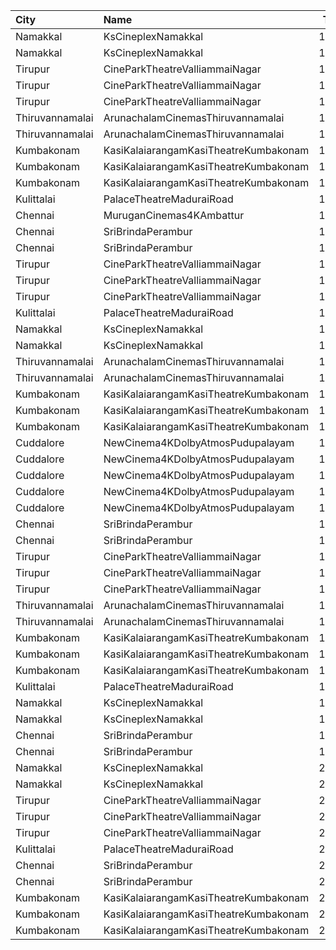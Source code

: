 | City            | Name                                  |  Time | Type        | Price | Capacity | Booked |
| :-------------- | :------------------------------------ | ----: | :---------- | ----: | -------: | -----: |
| Namakkal        | KsCineplexNamakkal                    | 10:30 | Balcony     |  120₹ |       89 |     46 |
| Namakkal        | KsCineplexNamakkal                    | 10:30 | FirstClass  |  100₹ |      113 |     49 |
| Tirupur         | CineParkTheatreValliammaiNagar        | 10:30 | BoxA        |   90₹ |       41 |     21 |
| Tirupur         | CineParkTheatreValliammaiNagar        | 10:30 | BoxB        |   90₹ |       41 |     41 |
| Tirupur         | CineParkTheatreValliammaiNagar        | 10:30 | FirstClass  |   80₹ |      341 |    202 |
| Thiruvannamalai | ArunachalamCinemasThiruvannamalai     | 11:15 | FirstClass  |   60₹ |       79 |     39 |
| Thiruvannamalai | ArunachalamCinemasThiruvannamalai     | 11:15 | SecondClass |   60₹ |       12 |      6 |
| Kumbakonam      | KasiKalaiarangamKasiTheatreKumbakonam | 11:15 | BoxA        |  127₹ |       21 |      9 |
| Kumbakonam      | KasiKalaiarangamKasiTheatreKumbakonam | 11:15 | BoxB        |  127₹ |       21 |      9 |
| Kumbakonam      | KasiKalaiarangamKasiTheatreKumbakonam | 11:15 | Balcony     |  125₹ |      216 |    101 |
| Kulittalai      | PalaceTheatreMaduraiRoad              | 11:15 | FirstClass  |   60₹ |      249 |      0 |
| Chennai         | MuruganCinemas4KAmbattur              | 11:40 | Diamond     |  110₹ |       80 |      2 |
| Chennai         | SriBrindaPerambur                     | 11:40 | Balcony     |  130₹ |      218 |    122 |
| Chennai         | SriBrindaPerambur                     | 11:40 | FirstClass  |  120₹ |      801 |    437 |
| Tirupur         | CineParkTheatreValliammaiNagar        | 14:00 | BoxA        |   90₹ |       41 |     21 |
| Tirupur         | CineParkTheatreValliammaiNagar        | 14:00 | BoxB        |   90₹ |       41 |     41 |
| Tirupur         | CineParkTheatreValliammaiNagar        | 14:00 | FirstClass  |   80₹ |      341 |    202 |
| Kulittalai      | PalaceTheatreMaduraiRoad              | 14:15 | FirstClass  |   60₹ |      249 |      0 |
| Namakkal        | KsCineplexNamakkal                    | 14:30 | Balcony     |  120₹ |       89 |     40 |
| Namakkal        | KsCineplexNamakkal                    | 14:30 | FirstClass  |  100₹ |      113 |     49 |
| Thiruvannamalai | ArunachalamCinemasThiruvannamalai     | 14:30 | FirstClass  |   60₹ |       79 |     39 |
| Thiruvannamalai | ArunachalamCinemasThiruvannamalai     | 14:30 | SecondClass |   60₹ |       12 |      6 |
| Kumbakonam      | KasiKalaiarangamKasiTheatreKumbakonam | 14:30 | BoxA        |  127₹ |       21 |      9 |
| Kumbakonam      | KasiKalaiarangamKasiTheatreKumbakonam | 14:30 | BoxB        |  127₹ |       21 |      9 |
| Kumbakonam      | KasiKalaiarangamKasiTheatreKumbakonam | 14:30 | Balcony     |  125₹ |      216 |    100 |
| Cuddalore       | NewCinema4KDolbyAtmosPudupalayam      | 14:30 | Box         |  125₹ |       12 |     12 |
| Cuddalore       | NewCinema4KDolbyAtmosPudupalayam      | 14:30 | FirstClass  |  112₹ |      208 |    166 |
| Cuddalore       | NewCinema4KDolbyAtmosPudupalayam      | 14:30 | SecondClass |  100₹ |      185 |    143 |
| Cuddalore       | NewCinema4KDolbyAtmosPudupalayam      | 14:30 | ThirdClass  |   60₹ |       72 |     17 |
| Cuddalore       | NewCinema4KDolbyAtmosPudupalayam      | 14:30 | SofaCircle  |  112₹ |       23 |     23 |
| Chennai         | SriBrindaPerambur                     | 15:00 | Balcony     |  130₹ |      218 |    122 |
| Chennai         | SriBrindaPerambur                     | 15:00 | FirstClass  |  120₹ |      801 |    437 |
| Tirupur         | CineParkTheatreValliammaiNagar        | 18:00 | BoxA        |   90₹ |       41 |     21 |
| Tirupur         | CineParkTheatreValliammaiNagar        | 18:00 | BoxB        |   90₹ |       41 |     41 |
| Tirupur         | CineParkTheatreValliammaiNagar        | 18:00 | FirstClass  |   80₹ |      341 |    202 |
| Thiruvannamalai | ArunachalamCinemasThiruvannamalai     | 18:15 | FirstClass  |   60₹ |       79 |     39 |
| Thiruvannamalai | ArunachalamCinemasThiruvannamalai     | 18:15 | SecondClass |   60₹ |       12 |      6 |
| Kumbakonam      | KasiKalaiarangamKasiTheatreKumbakonam | 18:15 | BoxA        |  127₹ |       21 |      9 |
| Kumbakonam      | KasiKalaiarangamKasiTheatreKumbakonam | 18:15 | BoxB        |  127₹ |       21 |      9 |
| Kumbakonam      | KasiKalaiarangamKasiTheatreKumbakonam | 18:15 | Balcony     |  125₹ |      216 |    100 |
| Kulittalai      | PalaceTheatreMaduraiRoad              | 18:15 | FirstClass  |   60₹ |      249 |      0 |
| Namakkal        | KsCineplexNamakkal                    | 18:30 | Balcony     |  120₹ |       89 |     40 |
| Namakkal        | KsCineplexNamakkal                    | 18:30 | FirstClass  |  100₹ |      113 |     49 |
| Chennai         | SriBrindaPerambur                     | 18:30 | Balcony     |  130₹ |      218 |    122 |
| Chennai         | SriBrindaPerambur                     | 18:30 | FirstClass  |  120₹ |      801 |    437 |
| Namakkal        | KsCineplexNamakkal                    | 21:30 | Balcony     |  120₹ |       89 |     40 |
| Namakkal        | KsCineplexNamakkal                    | 21:30 | FirstClass  |  100₹ |      113 |     49 |
| Tirupur         | CineParkTheatreValliammaiNagar        | 21:45 | BoxA        |   90₹ |       41 |      0 |
| Tirupur         | CineParkTheatreValliammaiNagar        | 21:45 | BoxB        |   90₹ |       41 |     41 |
| Tirupur         | CineParkTheatreValliammaiNagar        | 21:45 | FirstClass  |   80₹ |      341 |     62 |
| Kulittalai      | PalaceTheatreMaduraiRoad              | 22:00 | FirstClass  |   60₹ |      249 |      0 |
| Chennai         | SriBrindaPerambur                     | 22:00 | Balcony     |  130₹ |      218 |    122 |
| Chennai         | SriBrindaPerambur                     | 22:00 | FirstClass  |  120₹ |      801 |    437 |
| Kumbakonam      | KasiKalaiarangamKasiTheatreKumbakonam | 22:15 | BoxA        |  127₹ |       21 |      0 |
| Kumbakonam      | KasiKalaiarangamKasiTheatreKumbakonam | 22:15 | BoxB        |  127₹ |       21 |     21 |
| Kumbakonam      | KasiKalaiarangamKasiTheatreKumbakonam | 22:15 | Balcony     |  125₹ |      216 |     83 |